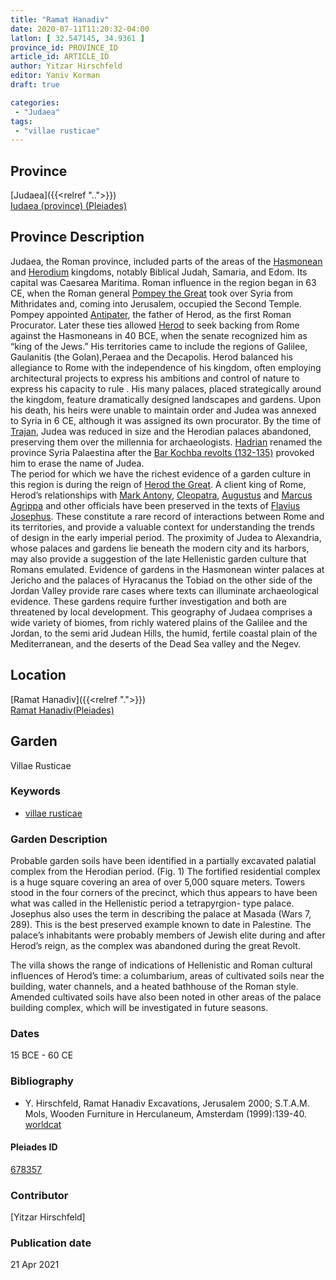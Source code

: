 ```yaml
---
title: "Ramat Hanadiv"
date: 2020-07-11T11:20:32-04:00
latlon: [ 32.547145, 34.9361 ]
province_id: PROVINCE_ID
article_id: ARTICLE_ID
author: Yitzar Hirschfeld
editor: Yaniv Korman
draft: true

categories:
 - "Judaea"
tags:
 - "villae rusticae"
---
```


## Province

[Judaea]({{<relref "..">}}) \
[Iudaea (province) (Pleiades)](https://pleiades.stoa.org/places/981527)

## Province Description
Judaea, the Roman province, included parts of the areas of the [Hasmonean](https://en.wikipedia.org/wiki/Hasmonean_dynasty) and [Herodium](https://en.wikipedia.org/wiki/Herodian_dynasty) kingdoms, notably Biblical Judah, Samaria, and Edom. Its capital was Caesarea Maritima. Roman influence in the region began in 63 CE, when the Roman general [Pompey the Great](https://en.wikipedia.org/wiki/Pompey) took over Syria from Mithridates and, coming into Jerusalem, occupied the Second Temple.  Pompey appointed [Antipater](https://en.wikipedia.org/wiki/Antipater_the_Idumaean), the father of Herod, as the first Roman Procurator. Later these ties allowed [Herod](https://en.wikipedia.org/wiki/Herod_the_Great) to seek backing from Rome against the Hasmoneans in 40 BCE, when the senate recognized him as “king of the Jews.”  His territories came to include the regions of Galilee, Gaulanitis (the Golan),Peraea and the Decapolis. Herod balanced his allegiance to Rome with the independence of his kingdom, often employing architectural projects to express his ambitions and control of nature to express his capacity to rule . His many palaces, placed strategically around the kingdom, feature dramatically designed landscapes and gardens.  Upon his death, his heirs were unable to maintain order and Judea was annexed to Syria in 6 CE, although it was assigned its own procurator.   By the time of [Trajan](https://en.wikipedia.org/wiki/Trajan), Judea was reduced in size and the Herodian palaces abandoned, preserving them over the millennia for archaeologists. [Hadrian](https://en.wikipedia.org/wiki/Hadrian) renamed the province Syria Palaestina after the [Bar Kochba revolts (132-135)](https://en.wikipedia.org/wiki/Bar_Kokhba_revolt) provoked him to erase the name of Judea.  
The period for which we have the richest evidence of a garden culture in this region is during the reign of [Herod the Great](https://en.wikipedia.org/wiki/Herod_the_Great).  A client king of Rome, Herod’s relationships with [Mark Antony](https://en.wikipedia.org/wiki/Mark_Antony), [Cleopatra](https://en.wikipedia.org/wiki/Cleopatra), [Augustus](https://en.wikipedia.org/wiki/Augustus) and [Marcus Agrippa](https://en.wikipedia.org/wiki/Marcus_Vipsanius_Agrippa) and other officials have been preserved in the texts of [Flavius Josephus](https://en.wikipedia.org/wiki/Josephus).  These constitute a rare record of interactions between Rome and its territories, and provide a valuable context for understanding the trends of design in the early imperial period.  The proximity of Judea to Alexandria, whose palaces and gardens lie beneath the modern city and its harbors, may also provide a suggestion of the late Hellenistic garden culture that Romans emulated.  Evidence of gardens in the Hasmonean winter palaces at Jericho and the palaces of Hyracanus the Tobiad on the other side of the Jordan Valley provide rare cases where texts can illuminate archaeological evidence.   These gardens require further investigation and both are threatened by local development.
This geography of Judaea comprises a wide variety of biomes, from richly watered plains of the Galilee and the Jordan, to the semi arid Judean Hills, the humid, fertile coastal plain of the Mediterranean, and the deserts of the Dead Sea valley and the Negev.



## Location

[Ramat Hanadiv]({{<relref ".">}}) \
[Ramat Hanadiv(Pleiades)](https://pleiades.stoa.org/places/678357)

<!--### Location Description





<!-- LEAVE THIS BLANK FOR NOW -->

<!--## Sublocation-->

<!--
[AREA WITHIN LOCATION, LIKE “PALATINE HILL”](GEOREFERENCE LINK)
A sublocation is any area larger than an individual garden, but located within a location. I would always try to include a link to a controlled vocabulary here if possible. This ID may well be different from the Garden ID, e.g., Pompeii versus a Garden in one of the houses which has its own Pleiades ID.
-->

<!--### Sublocation Description-->

<!-- DESCRIPTION -->

## Garden

Villae Rusticae

 ### Keywords

- [villae rusticae](http://vocab.getty.edu/page/aat/300005518)


### Garden Description

Probable garden soils have been identified in a partially excavated palatial complex from the Herodian period. (Fig. 1) The fortified residential complex is a huge square covering an area of over 5,000 square meters. Towers stood in the four corners of the precinct, which thus appears to have been what was called in the Hellenistic period a tetrapyrgion- type palace.  Josephus also uses the term in describing the palace at Masada (Wars 7, 289).  This is the best preserved example known to date in Palestine.  The palace’s inhabitants were probably members of Jewish elite during and after Herod’s reign, as the complex was abandoned during the great Revolt.  

The villa shows the range of indications of Hellenistic and Roman cultural influences of Herod’s time:  a columbarium, areas of cultivated soils near the building, water channels, and a heated bathhouse of the Roman style.  Amended cultivated soils have also been noted in other areas of the palace building complex, which will be investigated in future seasons.



<!--### Maps

<!--
{{< figure src="IMG_URL" alt="ALT_TEXT" title="CAPTION" >}}


### Plans

{{< figure src="../images/Latimer_fig_14_or_10.1a.jpg" alt="Fig. 1: Plan of the residential building (A) with excavated bedding trenches (b) in its garden courtyard (G). Adapted from Branigan 1971, fig. 20." title="Fig. 1: Plan of the residential building (A) with excavated bedding trenches (b) in its garden courtyard (G). Adapted from Branigan 1971, fig. 20.(Rights statement)" >}}

### Images

{{< figure src="../images/Latimer_fig_15_or_10.1b.jpg" alt="Fig. 2: Reconstruction of the house and garden. Courtesy of K. Branigan." title="Fig. 2: Reconstruction of the house and garden. Courtesy of K. Branigan." >}}
 -->

### Dates

15 BCE - 60 CE

### Bibliography

* Y. Hirschfeld, Ramat Hanadiv Excavations, Jerusalem 2000; S.T.A.M. Mols, Wooden Furniture in Herculaneum, Amsterdam (1999):139-40. [worldcat](https://www.worldcat.org/title/ramat-hanadiv-excavations-final-report-of-the-1984-1998-seasons/oclc/44755201&referer=brief_results)


<!--#### Periodo ID-->

<!-- [PERIODO_ID](https://pleiades.stoa.org/places/PLEIADES_ID) -->

#### Pleiades ID

[678357](https://pleiades.stoa.org/places/678357)

<!--######## TGN ID

[#](#)-->

### Contributor

[Yitzar Hirschfeld]


### Publication date


21 Apr 2021

<!--### Related articles-->

<!-- Links to other related articles. Leave blank for now -->
